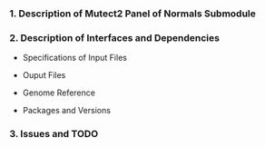 ### 1. Description of Mutect2 Panel of Normals Submodule

### 2. Description of Interfaces and Dependencies

- Specifications of Input Files

- Ouput Files

- Genome Reference

- Packages and Versions

### 3. Issues and TODO

